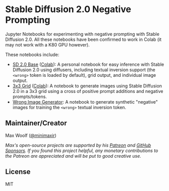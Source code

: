 # Stable Diffusion 2.0 Negative Prompting

Jupyter Notebooks for experimenting with negative prompting with Stable Diffusion 2.0. All these notebooks have been confirmed to work in Colab (it may not work with a K80 GPU however).

These notebooks include:

- [SD 2.0 Base](sd_2_0_base.ipynb) ([Colab](https://colab.research.google.com/github/minimaxir/stable-diffusion-negative-prompt/blob/main/sd_2_0_base.ipynb)): A personal notebook for easy inference with Stable Diffusion 2.0 using diffusers, including textual inversion support (the `<wrong>` token is loaded by default), grid output, and individual image output.
- [3x3 Grid](sd_2_0_grid_3x3.ipynb) ([Colab](https://colab.research.google.com/github/minimaxir/stable-diffusion-negative-prompt/blob/main/sd_2_0_grid_3x3.ipynb)): A notebook to generate images using Stable Diffusion 2.0 in a 3x3 grid using a cross of positive prompt additions and negative prompts/tokens.
- [Wrong Image Generator](wrong_image_generator.ipynb): A notebook to generate synthetic "negative" images for training the `<wrong>` textual inversion token.

## Maintainer/Creator

Max Woolf ([@minimaxir](https://minimaxir.com))

_Max's open-source projects are supported by his [Patreon](https://www.patreon.com/minimaxir) and [GitHub Sponsors](https://github.com/sponsors/minimaxir). If you found this project helpful, any monetary contributions to the Patreon are appreciated and will be put to good creative use._

## License

MIT
